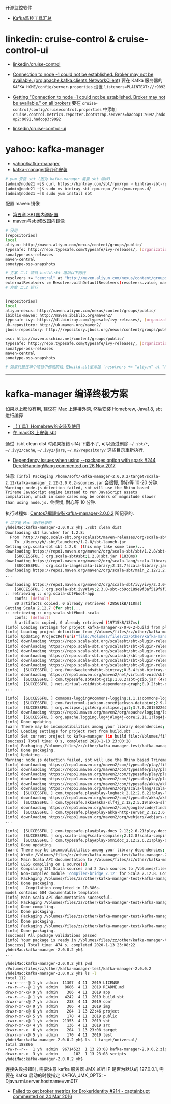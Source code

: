 
开源监控软件

- [Kafka监控工具汇总](https://juejin.im/post/5d5f62085188255d803faebb)

# linkedin: cruise-control & cruise-control-ui

- [linkedin/cruise-control](https://github.com/linkedin/cruise-control)

- [Connection to node -1 could not be established. Broker may not be available. (org.apache.kafka.clients.NetworkClient)](https://stackoverflow.com/questions/56161345/connection-to-node-1-could-not-be-established-broker-may-not-be-available-or)
要在 Kafka 服务器的 `KAFKA_HOME/config/server.properties` 设置 `listeners=PLAINTEXT://:9092`

- [Getting "Connection to node -1 could not be established. Broker may not be available." on all brokers](https://github.com/linkedin/cruise-control/issues/143)
要在 `cruise-control/config/cruisecontrol.properties` 中添加 `cruise.control.metrics.reporter.bootstrap.servers=hadoop1:9092,hadoop2:9092,hadoop3:9092`

- [linkedin/cruise-control-ui](https://github.com/linkedin/cruise-control-ui)

# yahoo: kafka-manager

- [yahoo/kafka-manager](https://github.com/yahoo/kafka-manager)
- [kafka-manager简介和安装](https://www.cnblogs.com/frankdeng/p/9584870.html)

```bash
# yum 安装 sbt (因为 kafka-manager 需要 sbt 编译)
[admin@node21 ~]$ curl https://bintray.com/sbt/rpm/rpm > bintray-sbt-rpm.repo
[admin@node21 ~]$ sudo mv bintray-sbt-rpm.repo /etc/yum.repos.d/
[admin@node21 ~]$ sudo yum install sbt
```

配置 maven 镜像
- [第五章 SBT国内源配置](https://www.jianshu.com/p/a867b2a7c3c8)
- [maven与sbt修改国内镜像](https://www.cnblogs.com/feiyumo/p/9237517.html)

```bash
# 没用
[repositories] 
local 
aliyun: http://maven.aliyun.com/nexus/content/groups/public/
typesafe: http://repo.typesafe.com/typesafe/ivy-releases/, [organization]/[module]/(scala_[scalaVersion]/)(sbt_[sbtVersion]/)[revision]/[type]s/[artifact](-[classifier]).[ext], bootOnly 
sonatype-oss-releases 
maven-central 
sonatype-oss-snapshots

# 方案 二.1 项目 build.sbt 增加以下两行
resolvers += "central" at "http://maven.aliyun.com/nexus/content/groups/public/"
externalResolvers := Resolver.withDefaultResolvers(resolvers.value, mavenCentral = false)
# 方案 二.2 运行


[repositories]
local
aliyun-nexus: http://maven.aliyun.com/nexus/content/groups/public/  
ibiblio-maven: http://maven.ibiblio.org/maven2/
typesafe-ivy: https://dl.bintray.com/typesafe/ivy-releases/, [organization]/[module]/(scala_[scalaVersion]/)(sbt_[sbtVersion]/)[revision]/[type]s/[artifact](-[classifier]).[ext]
uk-repository: http://uk.maven.org/maven2/
jboss-repository: http://repository.jboss.org/nexus/content/groups/public/

osc: http://maven.oschina.net/content/groups/public/
typesafe: http://repo.typesafe.com/typesafe/ivy-releases/, [organization]/[module]/(scala_[scalaVersion]/)(sbt_[sbtVersion]/)[revision]/[type]s/[artifact](-[classifier]).[ext], bootOnly
sonatype-oss-releases
maven-central
sonatype-oss-snapshots

# 如果只是在单个项目中修改的话,在build.sbt里添加 `resolvers += "aliyun" at "http://maven.aliyun.com/nexus/content/groups/public/"`
```




---


# kafka-manager 编译终极方案


如果以上都没有用, 建议在 Mac 上连接外网, 然后安装 Homebrew, Java1.8, sbt 进行编译
- [【工具】Homebrew的安装及使用](https://www.jianshu.com/p/4e80b42823d5)
- [在 macOS 上安装 sbt](https://www.scala-sbt.org/1.x/docs/zh-cn/Installing-sbt-on-Mac.html)

通过 ./sbt clean dist 时如果报错 slf4j 下载不了, 可以通过删除 `~/.sbt/*`, `~/.ivy2/cache`, `~/.ivy2/jars`, `~/.m2/repository/` 这些目录重新执行.
- [Dependency issues when using --packages option with spark #244 DerekHanqingWang commented on 26 Nov 2017](https://github.com/databricks/spark-redshift/issues/244)

注意: `[info] Packaging /home/soft/kafka-manager-2.0.0.2/target/scala-2.12/kafka-manager_2.12-2.0.0.2-sources.jar` 会很慢, 耐心等 10-20 分钟.
`Warning: node.js detection failed, sbt will use the Rhino based Trireme JavaScript engine instead to run JavaScript assets compilation, which in some cases may be orders of magnitude slower than using node.js.` 会很慢, 耐心等 10 分钟.

执行过程如: [Centos7編譯安裝kafka-manager-2.0.0.2](https://www.twblogs.net/a/5e0447bfbd9eee310da0ea53) 所记录的.

```bash
# 以下是 Mac 操作记录的
yhdeiMac:kafka-manager-2.0.0.2 yh$ ./sbt clean dist
Downloading sbt launcher for 1.2.8:
  From  http://repo.scala-sbt.org/scalasbt/maven-releases/org/scala-sbt/sbt-launch/1.2.8/sbt-launch.jar
    To  /Users/yh/.sbt/launchers/1.2.8/sbt-launch.jar
Getting org.scala-sbt sbt 1.2.8  (this may take some time)...
downloading https://repo1.maven.org/maven2/org/scala-sbt/sbt/1.2.8/sbt-1.2.8.jar ...
	[SUCCESSFUL ] org.scala-sbt#sbt;1.2.8!sbt.jar (1830ms)
downloading https://repo1.maven.org/maven2/org/scala-lang/scala-library/2.12.7/scala-library-2.12.7.jar ...
	[SUCCESSFUL ] org.scala-lang#scala-library;2.12.7!scala-library.jar (24620ms)
downloading https://repo1.maven.org/maven2/org/scala-sbt/main_2.12/1.2.8/main_2.12-1.2.8.jar ...
...

downloading https://repo1.maven.org/maven2/org/scala-sbt/ivy/ivy/2.3.0-sbt-cb9cc189e9f3af519f9f102e6c5d446488ff6832/ivy-2.3.0-sbt-cb9cc189e9f3af519f9f102e6c5d446488ff6832.jar ...
	[SUCCESSFUL ] org.scala-sbt.ivy#ivy;2.3.0-sbt-cb9cc189e9f3af519f9f102e6c5d446488ff6832!ivy.jar (4830ms)
:: retrieving :: org.scala-sbt#boot-app
	confs: [default]
	80 artifacts copied, 0 already retrieved (28561kB/118ms)
Getting Scala 2.12.7 (for sbt)...
:: retrieving :: org.scala-sbt#boot-scala
	confs: [default]
	5 artifacts copied, 0 already retrieved (19715kB/137ms)
[info] Loading settings for project kafka-manager-2-0-0-2-build from plugins.sbt ...
[info] Loading project definition from /Volumes/files/zz/other/kafka-manager-test/kafka-manager-2.0.0.2/project
[info] Updating ProjectRef(uri("file:/Volumes/files/zz/other/kafka-manager-test/kafka-manager-2.0.0.2/project/"), "kafka-manager-2-0-0-2-build")...
[info] downloading https://repo.scala-sbt.org/scalasbt/sbt-plugin-releases/org.foundweekends/sbt-bintray/scala_2.12/sbt_1.0/0.5.4/jars/sbt-bintray.jar ...
[info] downloading https://repo.scala-sbt.org/scalasbt/sbt-plugin-releases/com.typesafe.play/sbt-plugin/scala_2.12/sbt_1.0/2.6.21/jars/sbt-plugin.jar ...
[info] downloading https://repo.scala-sbt.org/scalasbt/sbt-plugin-releases/com.typesafe.sbt/sbt-gzip/scala_2.12/sbt_1.0/1.0.2/jars/sbt-gzip.jar ...
[info] downloading https://repo.scala-sbt.org/scalasbt/sbt-plugin-releases/com.typesafe.sbt/sbt-jshint/scala_2.12/sbt_1.0/1.0.6/jars/sbt-jshint.jar ...
[info] downloading https://repo.scala-sbt.org/scalasbt/sbt-plugin-releases/com.typesafe.sbt/sbt-digest/scala_2.12/sbt_1.0/1.1.4/jars/sbt-digest.jar ...
[info] downloading https://repo.scala-sbt.org/scalasbt/sbt-plugin-releases/com.typesafe.sbt/sbt-less/scala_2.12/sbt_1.0/1.1.2/jars/sbt-less.jar ...
[info] 	[SUCCESSFUL ] org.foundweekends#sbt-bintray;0.5.4!sbt-bintray.jar (3626ms)
[info] downloading https://repo1.maven.org/maven2/net/virtual-void/sbt-dependency-graph_2.12_1.0/0.9.2/sbt-dependency-graph-0.9.2.jar ...
[info] 	[SUCCESSFUL ] com.typesafe.sbt#sbt-gzip;1.0.2!sbt-gzip.jar (4701ms)
[info] 	[SUCCESSFUL ] net.virtual-void#sbt-dependency-graph;0.9.2!sbt-dependency-graph.jar (1484ms)
...

[info] 	[SUCCESSFUL ] commons-logging#commons-logging;1.1.1!commons-logging.jar (1459ms)
[info] 	[SUCCESSFUL ] com.fasterxml.jackson.core#jackson-databind;2.9.0!jackson-databind.jar(bundle) (6286ms)
[info] 	[SUCCESSFUL ] org.eclipse.jgit#org.eclipse.jgit;3.7.0.201502260915-r!org.eclipse.jgit.jar (7762ms)
[info] downloading https://repo1.maven.org/maven2/org/apache/logging/log4j/log4j-core/2.11.1/log4j-core-2.11.1-tests.jar ...
[info] 	[SUCCESSFUL ] org.apache.logging.log4j#log4j-core;2.11.1!log4j-core.jar(test-jar) (7294ms)
[info] Done updating.
[warn] There may be incompatibilities among your library dependencies; run 'evicted' to see detailed eviction warnings.
[info] Loading settings for project root from build.sbt ...
[info] Set current project to kafka-manager (in build file:/Volumes/files/zz/other/kafka-manager-test/kafka-manager-2.0.0.2/)
[success] Total time: 0 s, completed 2020-1-13 23:00:28
[info] Packaging /Volumes/files/zz/other/kafka-manager-test/kafka-manager-2.0.0.2/target/scala-2.12/kafka-manager_2.12-2.0.0.2-sources.jar ...
[info] Done packaging.
[info] Updating ...
Warning: node.js detection failed, sbt will use the Rhino based Trireme JavaScript engine instead to run JavaScript assets compilation, which in some cases may be orders of magnitude slower than using node.js.
[info] downloading https://repo1.maven.org/maven2/com/typesafe/play/filters-helpers_2.12/2.6.21/filters-helpers_2.12-2.6.21.jar ...
[info] downloading https://repo1.maven.org/maven2/com/typesafe/play/play-logback_2.12/2.6.21/play-logback_2.12-2.6.21.jar ...
[info] downloading https://repo1.maven.org/maven2/com/typesafe/play/play-akka-http-server_2.12/2.6.21/play-akka-http-server_2.12-2.6.21.jar ...
[info] downloading https://repo1.maven.org/maven2/com/typesafe/play/play-server_2.12/2.6.21/play-server_2.12-2.6.21.jar ...
[info] downloading https://repo1.maven.org/maven2/com/typesafe/akka/akka-actor_2.12/2.5.19/akka-actor_2.12-2.5.19.jar ...
[info] downloading https://repo1.maven.org/maven2/org/scala-lang/scala-library/2.12.8/scala-library-2.12.8.jar ...
[info] 	[SUCCESSFUL ] com.typesafe.play#play-logback_2.12;2.6.21!play-logback_2.12.jar (656ms)
[info] downloading https://repo1.maven.org/maven2/com/typesafe/akka/akka-slf4j_2.12/2.5.19/akka-slf4j_2.12-2.5.19.jar ...
[info] 	[SUCCESSFUL ] com.typesafe.akka#akka-slf4j_2.12;2.5.19!akka-slf4j_2.12.jar (814ms)
[info] downloading https://repo1.maven.org/maven2/com/google/code/findbugs/jsr305/3.0.2/jsr305-3.0.2.jar ...
[info] 	[SUCCESSFUL ] com.typesafe.play#play-akka-http-server_2.12;2.6.21!play-akka-http-server_2.12.jar (1518ms)
[info] downloading https://repo1.maven.org/maven2/org/webjars/webjars-play_2.12/2.6.3/webjars-play_2.12-2.6.3.jar ...
...

[info] 	[SUCCESSFUL ] com.typesafe.play#play-docs_2.12;2.6.21!play-docs_2.12.jar (38859ms)
[info] 	[SUCCESSFUL ] org.scala-lang#scala-compiler;2.12.8!scala-compiler.jar (46979ms)
[info] 	[SUCCESSFUL ] com.typesafe.play#play-omnidoc_2.12;2.6.21!play-omnidoc_2.12.jar (56852ms)
[info] Done updating.
[warn] There may be incompatibilities among your library dependencies; run 'evicted' to see detailed eviction warnings.
[info] Wrote /Volumes/files/zz/other/kafka-manager-test/kafka-manager-2.0.0.2/target/scala-2.12/kafka-manager_2.12-2.0.0.2.pom
[info] Main Scala API documentation to /Volumes/files/zz/other/kafka-manager-test/kafka-manager-2.0.0.2/target/scala-2.12/api...
[info] LESS compiling on 1 source(s)
[info] Compiling 131 Scala sources and 2 Java sources to /Volumes/files/zz/other/kafka-manager-test/kafka-manager-2.0.0.2/target/scala-2.12/classes ...
[info] Non-compiled module 'compiler-bridge_2.12' for Scala 2.12.8. Compiling...
[info] Packaging /Volumes/files/zz/other/kafka-manager-test/kafka-manager-2.0.0.2/target/scala-2.12/kafka-manager_2.12-2.0.0.2-web-assets.jar ...
[info] Done packaging.
[info]   Compilation completed in 10.386s.
model contains 604 documentable templates
[info] Main Scala API documentation successful.
[info] Packaging /Volumes/files/zz/other/kafka-manager-test/kafka-manager-2.0.0.2/target/scala-2.12/kafka-manager_2.12-2.0.0.2-javadoc.jar ...
[info] Done compiling.
[info] Done packaging.
[info] Packaging /Volumes/files/zz/other/kafka-manager-test/kafka-manager-2.0.0.2/target/scala-2.12/kafka-manager_2.12-2.0.0.2.jar ...
[info] Done packaging.
[info] Packaging /Volumes/files/zz/other/kafka-manager-test/kafka-manager-2.0.0.2/target/scala-2.12/kafka-manager_2.12-2.0.0.2-sans-externalized.jar ...
[info] Done packaging.
[success] All package validations passed
[info] Your package is ready in /Volumes/files/zz/other/kafka-manager-test/kafka-manager-2.0.0.2/target/universal/kafka-manager-2.0.0.2.zip
[success] Total time: 474 s, completed 2020-1-13 23:08:22
yhdeiMac:kafka-manager-2.0.0.2 yh$ 
...

yhdeiMac:kafka-manager-2.0.0.2 yh$ pwd
/Volumes/files/zz/other/kafka-manager-test/kafka-manager-2.0.0.2
yhdeiMac:kafka-manager-2.0.0.2 yh$ ls -l
total 112
-rw-r--r--@ 1 yh  admin  11307  4 11  2019 LICENSE
-rw-r--r--@ 1 yh  admin   8686  4 11  2019 README.md
drwxr-xr-x@ 9 yh  admin    306  4 11  2019 app
-rw-r--r--@ 1 yh  admin   4242  4 11  2019 build.sbt
drwxr-xr-x@ 7 yh  admin    238  4 11  2019 conf
drwxr-xr-x@ 9 yh  admin    306  4 11  2019 img
drwxr-xr-x@ 6 yh  admin    204  1 13 22:46 project
drwxr-xr-x@ 5 yh  admin    170  4 11  2019 public
-rwxr-xr-x@ 1 yh  admin  21353  4 11  2019 sbt
drwxr-xr-x@ 4 yh  admin    136  4 11  2019 src
drwxr-xr-x  6 yh  admin    204  1 13 23:08 target
drwxr-xr-x@ 5 yh  admin    170  4 11  2019 test
yhdeiMac:kafka-manager-2.0.0.2 yh$ ls -l target/universal/
total 188896
-rw-r--r--  1 yh  admin  96714523  1 13 23:08 kafka-manager-2.0.0.2.zip
drwxr-xr-x  3 yh  admin       102  1 13 23:08 scripts
yhdeiMac:kafka-manager-2.0.0.2 yh$ 
```

连接失败报错时, 需要注意 kafka 服务器 JMX 监听 IP 是否为默认的 127.0.0.1, 需要在 Kafka 启动的时候指定 KAFKA_JMX_OPTS: -Djava.rmi.server.hostname=vm017
- [Failed to get broker metrics for BrokerIdentity #214  -  captainbupt commented on 24 Mar 2016](https://github.com/yahoo/kafka-manager/issues/214)
